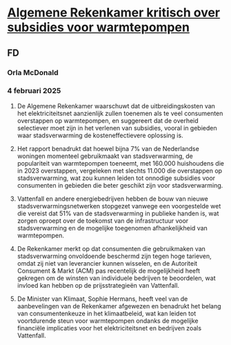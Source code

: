 # [Algemene Rekenkamer kritisch over subsidies voor warmtepompen](https://advance.lexis.com/api/document?collection=news&id=urn:contentItem:6F25-9203-RRPH-Y1FG-00000-00&context=1519360)
## FD
### Orla McDonald
### 4 februari 2025

1. De Algemene Rekenkamer waarschuwt dat de uitbreidingskosten van het elektriciteitsnet aanzienlijk zullen toenemen als te veel consumenten overstappen op warmtepompen, en suggereert dat de overheid selectiever moet zijn in het verlenen van subsidies, vooral in gebieden waar stadsverwarming de kosteneffectievere oplossing is.

2. Het rapport benadrukt dat hoewel bijna 7% van de Nederlandse woningen momenteel gebruikmaakt van stadsverwarming, de populariteit van warmtepompen toeneemt, met 160.000 huishoudens die in 2023 overstappen, vergeleken met slechts 11.000 die overstappen op stadsverwarming, wat zou kunnen leiden tot onnodige subsidies voor consumenten in gebieden die beter geschikt zijn voor stadsverwarming.

3. Vattenfall en andere energiebedrijven hebben de bouw van nieuwe stadsverwarmingsnetwerken stopgezet vanwege een voorgestelde wet die vereist dat 51% van de stadsverwarming in publieke handen is, wat zorgen oproept over de toekomst van de infrastructuur voor stadsverwarming en de mogelijke toegenomen afhankelijkheid van warmtepompen.

4. De Rekenkamer merkt op dat consumenten die gebruikmaken van stadsverwarming onvoldoende beschermd zijn tegen hoge tarieven, omdat zij niet van leverancier kunnen wisselen, en de Autoriteit Consument & Markt (ACM) pas recentelijk de mogelijkheid heeft gekregen om de winsten van individuele bedrijven te beoordelen, wat invloed kan hebben op de prijsstrategieën van Vattenfall.

5. De Minister van Klimaat, Sophie Hermans, heeft veel van de aanbevelingen van de Rekenkamer afgewezen en benadrukt het belang van consumentenkeuze in het klimaatbeleid, wat kan leiden tot voortdurende steun voor warmtepompen ondanks de mogelijke financiële implicaties voor het elektriciteitsnet en bedrijven zoals Vattenfall.